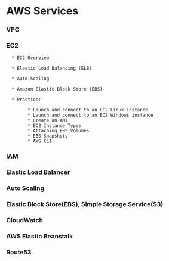 # AWS Services

### VPC

### EC2

      * EC2 Overview
      
      * Elastic Load Balancing (ELB)
      
      * Auto Scaling
      
      * Amazon Elastic Block Store (EBS)
      
      * Practice: 
      
            * Launch and connect to an EC2 Linux instance
            * Launch and connect to an EC2 Windows instance
            * Create an AMI
            * EC2 Instance Types
            * Attaching EBS Volumes
            * EBS Snapshots
            * AWS CLI

### IAM

### Elastic Load Balancer

### Auto Scaling

### Elastic Block Store(EBS), Simple Storage Service(S3)

### CloudWatch

### AWS Elastic Beanstalk

### Route53
